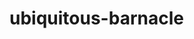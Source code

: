# ubiquitous-barnacle
<!--Начальный код для создания сайта; Starting code for creating the site;-->
<!DOCTYPE html>
<html>
<head>
    <meta charset="utf-8" />
    <title>Site name</title>
    <link rel="stylesheet" type="text/css" media="screen" href="css_file.css" />
    <script src="javascript_file.js"></script>
</head>
<body>
    
</body>
</html>
